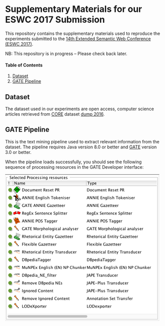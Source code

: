 # Supplementary Materials for our ESWC 2017 Submission
This repository contains the supplementary materials used to reproduce the
experiments submitted to the [14th Extended Semantic Web Conference (ESWC 2017)](http://2017.eswc-conferences.org).

NB: This repository is in progress – Please check back later.

#### Table of Contents
1. [Dataset](#dataset)
2. [GATE Pipeline](#gate-pipeline)

## Dataset
The dataset used in our experiments are open access, computer science articles retrieved from [CORE](http://core.ac.uk) dataset [dump 2016](https://core.ac.uk/services#dataset).

## GATE Pipeline
This is the text mining pipeline used to extract relevant information from the dataset. The pipeline requires Java version 8.0 or better and [GATE](www.gate.ac.uk) version 3.0 or better.

When the pipeline loads successfully, you should see the following sequence of processing resources in the GATE Developer interface:

![alt text][pipeline]

[pipeline]: https://github.com/SemanticSoftwareLab/Supplements-ESWC2017/blob/master/graphics/pipeline.png "Pipeline processing resources"
